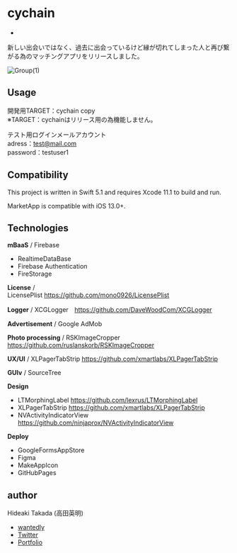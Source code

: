 # cychain
 -
 新しい出会いではなく、過去に出会っているけど縁が切れてしまった人と再び繋がる為のマッチングアプリをリリースしました。

![Group(1)](https://user-images.githubusercontent.com/56917581/75443708-547a5280-59a5-11ea-9abd-8e2095d6159c.png)


## Usage
開発用TARGET：cychain copy  
※TARGET：cychainはリリース用の為機能しません。  

テスト用ログインメールアカウント  
adress：test@mail.com  
password：testuser1  

## Compatibility

This project is written in Swift 5.1 and requires Xcode 11.1 to build and run.

MarketApp is compatible with iOS 13.0+.


## Technologies

**mBaaS** / Firebase
- RealtimeDataBase
- Firebase Authentication
- FireStorage

**License** /   
LicensePlist https://github.com/mono0926/LicensePlist

**Logger** / 
XCGLogger　https://github.com/DaveWoodCom/XCGLogger

**Advertisement** / Google AdMob

**Photo processing** / 
RSKImageCropper https://github.com/ruslanskorb/RSKImageCropper

**UX/UI** / XLPagerTabStrip https://github.com/xmartlabs/XLPagerTabStrip

**GUIv** / SourceTree


**Design**
- LTMorphingLabel  https://github.com/lexrus/LTMorphingLabel
- XLPagerTabStrip https://github.com/xmartlabs/XLPagerTabStrip
- NVActivityIndicatorView https://github.com/ninjaprox/NVActivityIndicatorView

**Deploy**
- GoogleFormsAppStore
- Figma
- MakeAppIcon
- GitHubPages



## author
Hideaki Takada (高田英明)
- [wantedly](https://www.wantedly.com/user/profile/edit)
- [Twitter](https://twitter.com/HideakiTakada/)
- [Portfolio](https://takadahideaki.github.io/Portfolio.github.io/)

